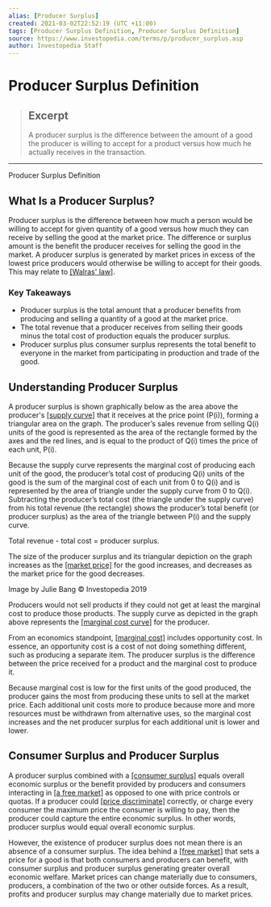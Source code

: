 ```yaml
---
alias: [Producer Surplus]
created: 2021-03-02T22:52:19 (UTC +11:00)
tags: [Producer Surplus Definition, Producer Surplus Definition]
source: https://www.investopedia.com/terms/p/producer_surplus.asp
author: Investopedia Staff
---
```


# Producer Surplus Definition

> ## Excerpt
> A producer surplus is the difference between the amount of a good the producer is willing to accept for a product versus how much he actually receives in the transaction.

---

Producer Surplus Definition
## What Is a Producer Surplus?

Producer surplus is the difference between how much a person would be willing to accept for given quantity of a good versus how much they can receive by selling the good at the market price. The difference or surplus amount is the benefit the producer receives for selling the good in the market. A producer surplus is generated by market prices in excess of the lowest price producers would otherwise be willing to accept for their goods. This may relate to [[Walras' law]](https://www.investopedia.com/terms/w/walras-law.asp).

### Key Takeaways

-   Producer surplus is the total amount that a producer benefits from producing and selling a quantity of a good at the market price.
-   The total revenue that a producer receives from selling their goods minus the total cost of production equals the producer surplus.
-   Producer surplus plus consumer surplus represents the total benefit to everyone in the market from participating in production and trade of the good.

## Understanding Producer Surplus

A producer surplus is shown graphically below as the area above the producer's [[supply curve]](https://www.investopedia.com/terms/s/supply-curve.asp) that it receives at the price point (P(i)), forming a triangular area on the graph. The producer’s sales revenue from selling Q(i) units of the good is represented as the area of the rectangle formed by the axes and the red lines, and is equal to the product of Q(i) times the price of each unit, P(i).

Because the supply curve represents the marginal cost of producing each unit of the good, the producer’s total cost of producing Q(i) units of the good is the sum of the marginal cost of each unit from 0 to Q(i) and is represented by the area of triangle under the supply curve from 0 to Q(i). Subtracting the producer’s total cost (the triangle under the supply curve) from his total revenue (the rectangle) shows the producer’s total benefit (or producer surplus) as the area of the triangle between P(i) and the supply curve.

Total revenue - total cost = producer surplus.

The size of the producer surplus and its triangular depiction on the graph increases as the [[market price]](https://www.investopedia.com/terms/m/market-price.asp) for the good increases, and decreases as the market price for the good decreases.

Image by Julie Bang © Investopedia 2019

Producers would not sell products if they could not get at least the marginal cost to produce those products. The supply curve as depicted in the graph above represents the [[marginal cost curve]](https://www.investopedia.com/terms/m/marginalcostofproduction.asp) for the producer.

From an economics standpoint, [[marginal cost]](https://www.investopedia.com/ask/answers/051815/what-difference-between-marginal-benefit-and-marginal-cost.asp) includes opportunity cost. In essence, an opportunity cost is a cost of not doing something different, such as producing a separate item. The producer surplus is the difference between the price received for a product and the marginal cost to produce it.

Because marginal cost is low for the first units of the good produced, the producer gains the most from producing these units to sell at the market price. Each additional unit costs more to produce because more and more resources must be withdrawn from alternative uses, so the marginal cost increases and the net producer surplus for each additional unit is lower and lower.

## Consumer Surplus and Producer Surplus

A producer surplus combined with a [[consumer surplus]](https://www.investopedia.com/terms/c/consumer_surplus.asp) equals overall economic surplus or the benefit provided by producers and consumers interacting in [[a free market]](https://www.investopedia.com/video/play/free-market-economy/) as opposed to one with price controls or quotas. If a producer could [[price discriminate]](https://www.investopedia.com/terms/p/price_discrimination.asp) correctly, or charge every consumer the maximum price the consumer is willing to pay, then the producer could capture the entire economic surplus. In other words, producer surplus would equal overall economic surplus.

However, the existence of producer surplus does not mean there is an absence of a consumer surplus. The idea behind a [[free market]](https://www.investopedia.com/terms/f/freemarket.asp) that sets a price for a good is that both consumers and producers can benefit, with consumer surplus and producer surplus generating greater overall economic welfare. Market prices can change materially due to consumers, producers, a combination of the two or other outside forces. As a result, profits and producer surplus may change materially due to market prices.
